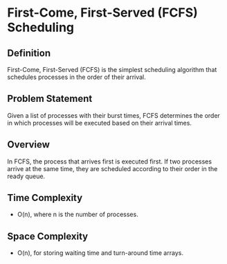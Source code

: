 # First-Come, First-Served (FCFS) Scheduling

## Definition
First-Come, First-Served (FCFS) is the simplest scheduling algorithm that schedules processes in the order of their arrival. 

## Problem Statement
Given a list of processes with their burst times, FCFS determines the order in which processes will be executed based on their arrival times.

## Overview
In FCFS, the process that arrives first is executed first. If two processes arrive at the same time, they are scheduled according to their order in the ready queue.

## Time Complexity
- O(n), where n is the number of processes.

## Space Complexity
- O(n), for storing waiting time and turn-around time arrays.
